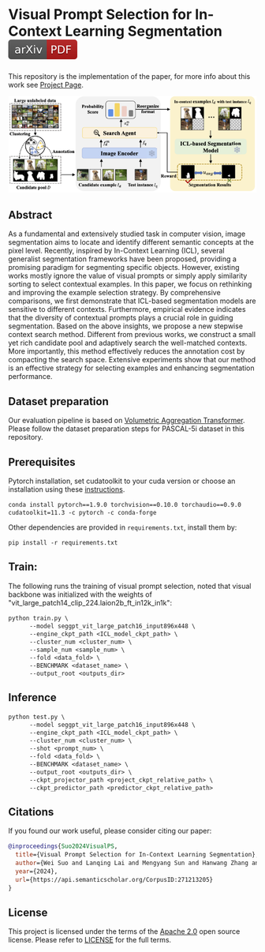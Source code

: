 # Visual Prompt Selection for In-Context Learning Segmentation [![Paper](assets/arxiv.svg)](https://arxiv.org/pdf/2407.10233.pdf) 
This repository is the implementation of the paper, for more info about this work see [Project Page](https://arxiv.org/pdf/2407.10233.pdf). 

<div align="center">
  <img src="assets/model.png">
</div>

## Abstract
As a fundamental and extensively studied task in computer vision, image segmentation aims to locate and identify different semantic concepts at the pixel level. Recently, inspired by In-Context Learning (ICL), several generalist segmentation frameworks have been proposed, providing a promising paradigm for segmenting specific objects. However, existing works mostly ignore the value of visual prompts or simply apply similarity sorting to select contextual examples. In this paper, we focus on rethinking and improving the example selection strategy. By comprehensive comparisons, we first demonstrate that ICL-based segmentation models are sensitive to different contexts. Furthermore, empirical evidence indicates that the diversity of contextual prompts plays a crucial role in guiding segmentation. Based on the above insights, we propose a new stepwise context search method. Different from previous works, we construct a small yet rich candidate pool and adaptively search the well-matched contexts. More importantly, this method effectively reduces the annotation cost by compacting the search space. Extensive experiments show that our method is an effective strategy for selecting examples and enhancing segmentation performance.

## Dataset preparation

Our evaluation pipeline is based on [Volumetric Aggregation Transformer](https://github.com/Seokju-Cho/Volumetric-Aggregation-Transformer). Please follow the dataset preparation steps for PASCAL-5i dataset in this repository. 

## Prerequisites
Pytorch installation, set cudatoolkit to your cuda version or choose an installation using these [instructions](https://pytorch.org/get-started/previous-versions/#v18).
```
conda install pytorch==1.9.0 torchvision==0.10.0 torchaudio==0.9.0 cudatoolkit=11.3 -c pytorch -c conda-forge
```
Other dependencies are provided in `requirements.txt`, install them by:
```
pip install -r requirements.txt
```

## Train:
The following runs the training of visual prompt selection, noted that visual backbone was initialized with the weights of "vit_large_patch14_clip_224.laion2b_ft_in12k_in1k":

```
python train.py \
      --model seggpt_vit_large_patch16_input896x448 \
      --engine_ckpt_path <ICL_model_ckpt_path> \
      --cluster_num <cluster_num> \
      --sample_num <sample_num> \
      --fold <data_fold> \
      --BENCHMARK <dataset_name> \
      --output_root <outputs_dir> 
```

## Inference

```
python test.py \
      --model seggpt_vit_large_patch16_input896x448 \
      --engine_ckpt_path <ICL_model_ckpt_path> \
      --cluster_num <cluster_num> \
      --shot <prompt_num> \
      --fold <data_fold> \
      --BENCHMARK <dataset_name> \
      --output_root <outputs_dir> \
      --ckpt_projector_path <project_ckpt_relative_path> \
      --ckpt_predictor_path <predictor_ckpt_relative_path> 
```

## Citations

If you found our work useful, please consider citing our paper:

```bibtex
@inproceedings{Suo2024VisualPS,
  title={Visual Prompt Selection for In-Context Learning Segmentation},
  author={Wei Suo and Lanqing Lai and Mengyang Sun and Hanwang Zhang and Peng Wang and Yanning Zhang},
  year={2024},
  url={https://api.semanticscholar.org/CorpusID:271213205}
}
```

## License

This project is licensed under the terms of the [Apache 2.0](LICENSE) open source license. Please refer to [LICENSE](LICENSE) for the full terms.
